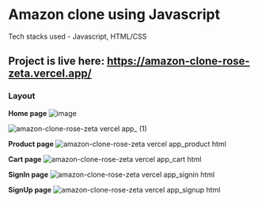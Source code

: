 # Amazon clone using Javascript
Tech stacks used - Javascript, HTML/CSS

## Project is live here: https://amazon-clone-rose-zeta.vercel.app/

### Layout

**Home page**
![image](https://github.com/ananysagar/Amazon-Clone-using-Javascript/assets/39479521/18429301-34ca-48ff-a6e1-523304a963a2)

![amazon-clone-rose-zeta vercel app_ (1)](https://github.com/ananysagar/Amazon-Clone-using-Javascript/assets/39479521/64422a99-4cba-43c3-bfc5-111f6e4bb5a1)

**Product page**
![amazon-clone-rose-zeta vercel app_product html](https://github.com/ananysagar/Amazon-Clone-using-Javascript/assets/39479521/73a056d4-4d9c-48ab-a070-7bf48f0f4b00)

**Cart page**
![amazon-clone-rose-zeta vercel app_cart html](https://github.com/ananysagar/Amazon-Clone-using-Javascript/assets/39479521/2378de9c-3c8c-4801-a797-3c8e38896619)

**SignIn page**
![amazon-clone-rose-zeta vercel app_signin html](https://github.com/ananysagar/Amazon-Clone-using-Javascript/assets/39479521/4b45ffc9-d50e-4953-a12a-5629bd0cd096)


**SignUp page**
![amazon-clone-rose-zeta vercel app_signup html](https://github.com/ananysagar/Amazon-Clone-using-Javascript/assets/39479521/fa23cbca-b9a5-482b-b9f7-08cf739fe34d)
